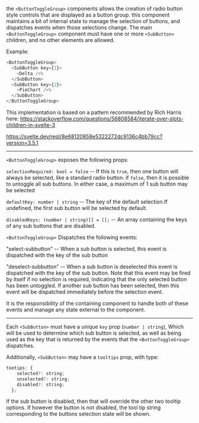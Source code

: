 the `<ButtonToggleGroup>` components allows the creation of radio button style controls that are displayed as a button group. this component maintains a bit of internal state to manage the selection of buttons, and dispatches events when those selections change. The main `<ButtonToggleGroup>` component must have one or more `<SubButton>` children, and no other elements are allowed. 

Example:

```javascript
<ButtonToggleGroup>
  <SubButton key={1}>
    <Delta />%
  </SubButton>
  <SubButton key={2}>
    <PieChart />%
  </SubButton>
</ButtonToggleGroup>
```

This implementation is based on a pattern recommended by Rich Harris here:
https://stackoverflow.com/questions/56808584/iterate-over-slots-children-in-svelte-3

https://svelte.dev/repl/8e68120858e5322272dc9136c4bb79cc?version=3.5.1


---

`<ButtonToggleGroup>` exposes the following props:

`selectionRequired: bool = false` -- If this is `true`, then one button will always be selected, like a standard radio button. if `false`, then it is possible to untoggle all sub buttons. In either case, a maximum of 1 sub button may be selected

`defaultKey: number | string` -- The key of the default selection.If undefined, the first sub button will be selected by default.

`disabledKeys: (number | string)[] = [];` -- An array containing the keys of any sub buttons that are disabled.


`<ButtonToggleGroup>` Dispatches the following events:

"select-subbutton" -- When a sub button is selected, this event is dispatched with the key of the sub button

"deselect-subbutton" -- When a sub button is deselected this event is dispatched with the key of the sub button. Note that this event may be fired by itself if no selection is required, indicating that the only selected button has been untoggled. If another sub button has been selected, then this event will be dispatched immediately before the selection event.


It is the responsibility of the containing component to handle both of these events and manage any state external to the component.

---

Each `<SubButton>` must have a unique `key` prop (`number | string`), Which will be used to determine which sub button is selected, as well as being used as the key that is returned by the events that the `<ButtonToggleGroup>` dispatches.

Additionally, `<SubButton>` may have a `tooltips` prop, with type:

``` javascript
tootips: {
    selected?: string;
    unselected?: string;
    disabled?: string;
  };
```
If the sub button is disabled, then that will override the other two tooltip options. If however the button is not disabled, the tool tip string corresponding to the buttons selection state will be shown.




